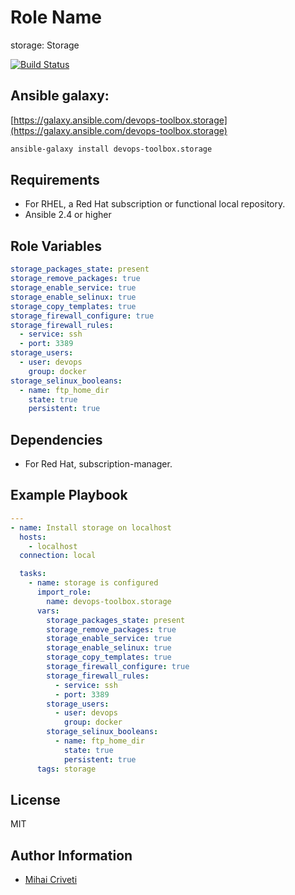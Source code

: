Role Name
=========

storage: Storage

[![Build Status](https://travis-ci.org/cmihai-ansible/storage.svg?branch=master)](https://travis-ci.org/cmihai-ansible/storage)

Ansible galaxy:
---------------

[https://galaxy.ansible.com/devops-toolbox.storage](https://galaxy.ansible.com/devops-toolbox.storage)

```bash
ansible-galaxy install devops-toolbox.storage
```

Requirements
------------

- For RHEL, a Red Hat subscription or functional local repository.
- Ansible 2.4 or higher

Role Variables
--------------

```yaml
storage_packages_state: present
storage_remove_packages: true
storage_enable_service: true
storage_enable_selinux: true
storage_copy_templates: true
storage_firewall_configure: true
storage_firewall_rules:
  - service: ssh
  - port: 3389
storage_users:
  - user: devops
    group: docker
storage_selinux_booleans:
  - name: ftp_home_dir
    state: true
    persistent: true
```

Dependencies
------------

- For Red Hat, subscription-manager.

Example Playbook
----------------

```yaml
---
- name: Install storage on localhost
  hosts:
    - localhost
  connection: local

  tasks:
    - name: storage is configured
      import_role:
        name: devops-toolbox.storage
      vars:
        storage_packages_state: present
        storage_remove_packages: true
        storage_enable_service: true
        storage_enable_selinux: true
        storage_copy_templates: true
        storage_firewall_configure: true
        storage_firewall_rules:
          - service: ssh
          - port: 3389
        storage_users:
          - user: devops
            group: docker
        storage_selinux_booleans:
          - name: ftp_home_dir
            state: true
            persistent: true
      tags: storage
```

License
-------

MIT

Author Information
------------------

- [Mihai Criveti](https://www.linkedin.com/in/devops-toolbox.)
